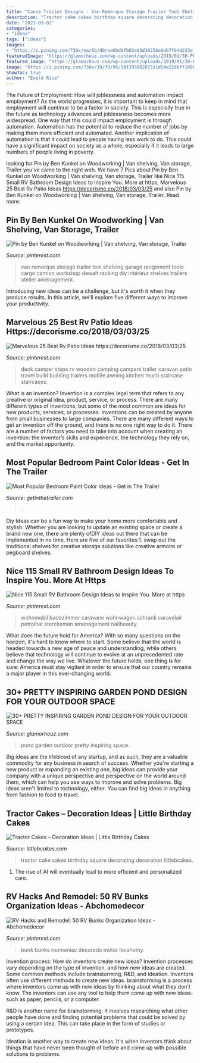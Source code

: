 ```yaml
---
title: "Canoe Trailer Designs : Van Remorque Storage Trailer Tool Shelving Garage Rangement Tools Cargo Camion Workshop Dewalt Racking Diy Intérieur Shelves Trailers Atelier Aménagement"
description: "Tractor cake cakes birthday square decorating decoration littlebcakes"
date: "2023-03-02"
categories:
- "ideas"
tags: ["ideas"]
images:
- "https://i.pinimg.com/736x/ea/6b/d0/ea6bd0fb65e83d30256a8ab7f64d233e.jpg"
featuredImage: "https://glamorhouz.com/wp-content/uploads/2019/01/30-PRETTY-INSPIRING-GARDEN-POND-DESIGN-FOR-YOUR-OUTDOOR-SPACE-16.jpg"
featured_image: "https://glamorhouz.com/wp-content/uploads/2019/01/30-PRETTY-INSPIRING-GARDEN-POND-DESIGN-FOR-YOUR-OUTDOOR-SPACE-16.jpg"
image: "https://i.pinimg.com/736x/10/f3/95/10f39508207311d54e22dbff1008ae3c.jpg"
ShowToc: true
author: "Ewald Rice"
---
```



The Future of Employment: How will joblessness and automation impact employment?
As the world progresses, it is important to keep in mind that employment will continue to be a factor in society. This is especially true in the future as technology advances and joblessness becomes more widespread. One way that this could impact employment is through automation. Automation has the potential to reduce the number of jobs by making them more efficient and automated. Another implication of automation is that it could lead to people having less work to do. This could have a significant impact on society as a whole, especially if it leads to large numbers of people living in poverty.

	

		
looking for Pin by Ben Kunkel on Woodworking | Van shelving, Van storage, Trailer you've came to the right web. We have 7 Pics about Pin by Ben Kunkel on Woodworking | Van shelving, Van storage, Trailer like Nice 115 Small RV Bathroom Design Ideas to Inspire You. More at https, Marvelous 25 Best Rv Patio Ideas https://decorisme.co/2018/03/03/25 and also Pin by Ben Kunkel on Woodworking | Van shelving, Van storage, Trailer. Read more:
		
    
## Pin By Ben Kunkel On Woodworking | Van Shelving, Van Storage, Trailer

<img loading=lazy src="https://i.pinimg.com/736x/10/f3/95/10f39508207311d54e22dbff1008ae3c.jpg" onerror="this.onerror=null;this.src='https://tse2.mm.bing.net/th?id=OIP.Fso-lqDUimfcwk2GYxmMSgHaKI&amp;pid=15.1';" alt="Pin by Ben Kunkel on Woodworking | Van shelving, Van storage, Trailer">

_Source: pinterest.com_

>van remorque storage trailer tool shelving garage rangement tools cargo camion workshop dewalt racking diy intérieur shelves trailers atelier aménagement. 

	

Introducing new ideas can be a challenge, but it's worth it when they produce results. In this article, we'll explore five different ways to improve your productivity.

    
## Marvelous 25 Best Rv Patio Ideas Https://decorisme.co/2018/03/03/25

<img loading=lazy src="https://i.pinimg.com/736x/cc/d2/0d/ccd20d07b12319c303305dbeb99c20ba.jpg" onerror="this.onerror=null;this.src='https://tse4.mm.bing.net/th?id=OIP.A_jaVLjz4nykxvxlQVPGRQHaFj&amp;pid=15.1';" alt="Marvelous 25 Best Rv Patio Ideas https://decorisme.co/2018/03/03/25">

_Source: pinterest.com_

>deck camper steps rv wooden camping campers trailer caravan patio travel build building trailers mobile awning kitchen much staircase staircases. 

	

What is an invention?
Invention is a complex legal term that refers to any creative or original idea, product, service, or process. There are many different types of inventions, but some of the most common are ideas for new products, services, or processes. Inventions can be created by anyone from small businesses to large companies. There are many different ways to get an invention off the ground, and there is no one right way to do it. There are a number of factors you need to take into account when creating an invention: the inventor’s skills and experience, the technology they rely on, and the market opportunity.

    
## Most Popular Bedroom Paint Color Ideas - Get In The Trailer

<img loading=lazy src="https://cdn.getinthetrailer.com/wp-content/uploads/most-popular-bedroom-paint-color-ideas_197603.jpg" onerror="this.onerror=null;this.src='https://tse3.mm.bing.net/th?id=OIP.OJAYLR90Bf-t0dRlxKNhlAHaKA&amp;pid=15.1';" alt="Most Popular Bedroom Paint Color Ideas - Get in The Trailer">

_Source: getinthetrailer.com_

>. 

	

Diy Ideas can be a fun way to make your home more comfortable and stylish. Whether you are looking to update an existing space or create a brand new one, there are plenty ofDIY ideas out there that can be implemented in no time. Here are five of our favorites:1. swap out the traditional shelves for creative storage solutions like creative armoire or pegboard shelves.
    
## Nice 115 Small RV Bathroom Design Ideas To Inspire You. More At Https

<img loading=lazy src="https://i.pinimg.com/736x/ea/6b/d0/ea6bd0fb65e83d30256a8ab7f64d233e.jpg" onerror="this.onerror=null;this.src='https://tse3.mm.bing.net/th?id=OIP.eTxRqEFqn_zlGJcKEhvYLgHaLG&amp;pid=15.1';" alt="Nice 115 Small RV Bathroom Design Ideas to Inspire You. More at https">

_Source: pinterest.com_

>wohnmobil badezimmer caravane wohnwagen schrank caravelair petrolhat sterckeman amenagement nailbeauty. 

	

What does the future hold for America? With so many questions on the horizon, it's hard to know where to start. Some believe that the world is headed towards a new age of peace and understanding, while others believe that technology will continue to evolve at an unprecedented rate and change the way we live. Whatever the future holds, one thing is for sure: America must stay vigilant in order to ensure that our country remains a major player in this ever-changing world.

    
## 30+ PRETTY INSPIRING GARDEN POND DESIGN FOR YOUR OUTDOOR SPACE

<img loading=lazy src="https://glamorhouz.com/wp-content/uploads/2019/01/30-PRETTY-INSPIRING-GARDEN-POND-DESIGN-FOR-YOUR-OUTDOOR-SPACE-16.jpg" onerror="this.onerror=null;this.src='https://tse2.mm.bing.net/th?id=OIP.nnTLOnpR3ruAT9cetPn3_QHaLH&amp;pid=15.1';" alt="30+ PRETTY INSPIRING GARDEN POND DESIGN FOR YOUR OUTDOOR SPACE">

_Source: glamorhouz.com_

>pond garden outdoor pretty inspiring space. 

	

Big ideas are the lifeblood of any startup, and as such, they are a valuable commodity for any business in search of success. Whether you're starting a new product or expanding an existing one, big ideas can provide your company with a unique perspective and perspective on the world around them, which can help you see ways to improve and solve problems. Big ideas aren't limited to technology, either. You can find big ideas in anything from fashion to food to travel.

    
## Tractor Cakes – Decoration Ideas | Little Birthday Cakes

<img loading=lazy src="http://www.littlebcakes.com/wp-content/uploads/2014/01/Tractor-Cake-Ideas.jpg" onerror="this.onerror=null;this.src='https://tse3.mm.bing.net/th?id=OIP.3RYor2YRO8eBrm2ZrpDnEQHaGx&amp;pid=15.1';" alt="Tractor Cakes – Decoration Ideas | Little Birthday Cakes">

_Source: littlebcakes.com_

>tractor cake cakes birthday square decorating decoration littlebcakes. 

	

1. The rise of AI will eventually lead to more efficient and personalized care. 

    
## RV Hacks And Remodel: 50 RV Bunks Organization Ideas - Abchomedecor

<img loading=lazy src="https://i.pinimg.com/736x/4c/e2/4c/4ce24c4efbe667fc8bb8f81e31dbf00d.jpg" onerror="this.onerror=null;this.src='https://tse3.mm.bing.net/th?id=OIP.LKShvjMWgXXfv2W_aBIcpQHaLH&amp;pid=15.1';" alt="RV Hacks and Remodel: 50 RV Bunks Organization Ideas - Abchomedecor">

_Source: pinterest.com_

>bunk bunks roomaniac decoredo motor lovahomy. 

	

Invention process: How do inventors create new ideas?
Invention processes vary depending on the type of invention, and how new ideas are created. Some common methods include brainstorming, R&D, and ideation. Inventors often use different methods to create new ideas.
 brainstorming is a process where inventors come up with new ideas by thinking about what they don't know. The inventors can use any tool to help them come up with new ideas- such as paper, pencils, or a computer.

R&D is another name for brainstorming. It involves researching what other people have done and finding potential problems that could be solved by using a certain idea. This can take place in the form of studies or prototypes.

Ideation is another way to create new ideas. It's when inventors think about things that have never been thought of before and come up with possible solutions to problems.

